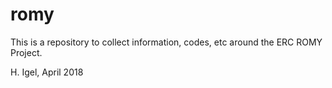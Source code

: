 # romy

This is a repository to collect information, codes, etc around the ERC ROMY Project.

H. Igel, April 2018
